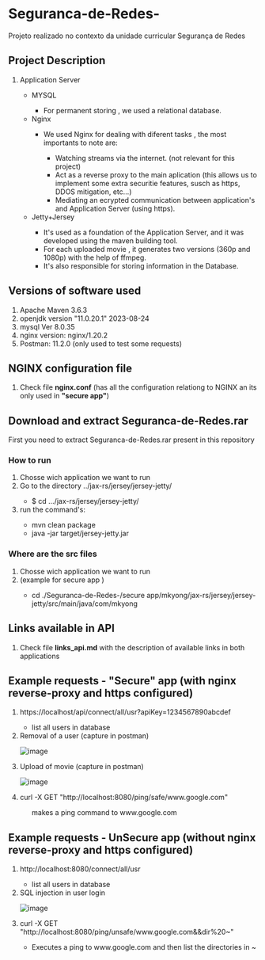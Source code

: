 # Seguranca-de-Redes-
Projeto realizado no contexto da unidade curricular Segurança de Redes 



<h2>Project Description</h2>
<ol>

  <li>Application Server</li>
  <ul>
    <li> MYSQL </li>
    <ul>
      <li>For permanent storing , we used a relational database.</li>
    </ul>
    <li> Nginx </li>
    <ul>
      <li> We used Nginx for dealing with diferent tasks , the most importants to note are:</li>
      <ul>
        <li> Watching streams via the internet. (not relevant for this project)</li>
        <li> Act as a reverse proxy to the main aplication (this allows us to implement some extra securitie features, susch as https, DDOS mitigation, etc...)</li>
        <li>Mediating an ecrypted communication between application's and Application Server (using https).</li>
      </ul>
    </ul>
    <li> Jetty+Jersey </li>
    <ul>
      <li>It's used as a foundation of the Application Server, and it was developed using the maven building tool.</li>
      <li>For each uploaded movie , it generates two versions (360p and 1080p) with the help of ffmpeg.</li>
      <li>It's also responsible for storing information in the Database.</li>
    </ul>
  </ul>
</ol>

<h2>Versions of software used</h2>
<ol>
  <li>Apache Maven 3.6.3</li>
  <li>openjdk version "11.0.20.1" 2023-08-24</li>
  <li>mysql  Ver 8.0.35</li>
  <li>nginx version: nginx/1.20.2</li>
  <li>Postman: 11.2.0 (only used to test some requests)</li>
</ol>

<h2>NGINX configuration file</h2>
<ol>
<li>Check file <strong>nginx.conf</strong> (has all the configuration relationg to NGINX an its only used in <strong>"secure app"</strong>) </li>
</ol>

<h2>Download and extract Seguranca-de-Redes.rar</h2>
First you need to extract Seguranca-de-Redes.rar present in this repository
<h3>How to run</h3>

<ol>
  	<li>Chosse wich application we want to run </li>
    <li>Go to the directory ../jax-rs/jersey/jersey-jetty/</li>
    <ul>
      <li>$ cd .../jax-rs/jersey/jersey-jetty/</li>
    </ul>
    <li>run the command's:  </li>
  <ul>
    <li>mvn clean package</li>
    <li>java -jar target/jersey-jetty.jar</li>
  </ul>
    
</ol>


<h3> Where are the src files</h3>

<ol>
  <li>Chosse wich application we want to run</li>
  <li>(example for secure app )</li>
  <ul>
    <li> cd ./Seguranca-de-Redes-/secure app/mkyong/jax-rs/jersey/jersey-jetty/src/main/java/com/mkyong
  </ul>
</ol>

<h2>Links available in API</h2>
<ol>
  <li>Check file <strong>links_api.md</strong> with the description of available links in both applications </li>
</ol>
<h2>Example requests - "Secure" app (with nginx reverse-proxy and https configured)</h2>

<ol>
  <li>https://localhost/api/connect/all/usr?apiKey=1234567890abcdef</li>
  <ul>
    <li>list all users in database</li>
  </ul>

  <li>Removal of a user (capture in postman)</li>

  ![image](https://github.com/user-attachments/assets/3eaa861b-9da8-418b-ad34-7c15e038e96e)


  <li>Upload of movie (capture in postman)</li>

  ![image](https://github.com/user-attachments/assets/617e7899-59b0-44c3-81ba-ababeb8a2ad0)


  <li>curl -X GET "http://localhost:8080/ping/safe/www.google.com"</li>
  <ul>
    makes a ping command to www.google.com
  </ul>
</ol>

<h2>Example requests - UnSecure app (without  nginx reverse-proxy and https configured) </h2>

<ol>
  <li>http://localhost:8080/connect/all/usr</li>
  <ul>
    <li>list all users in database</li>
  </ul>
  <li>SQL injection in user login</li>

  ![image](https://github.com/user-attachments/assets/cf5fb86d-f380-4fec-a665-f4754ff2f285)


  <li>curl -X GET "http://localhost:8080/ping/unsafe/www.google.com&&dir%20~"</li>
  <ul>
    <li>Executes a ping to www.google.com and then list the directories in ~</li>
  </ul>
</ol>



